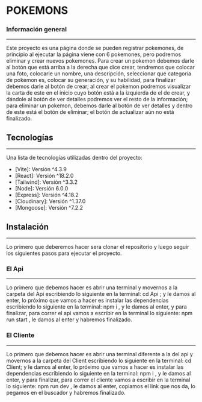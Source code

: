 # POKEMONS

### Información general
***
Este proyecto es una página donde se pueden registrar pokemones, de principio al ejecutar la página viene con 6 pokemones, pero podremos eliminar y crear nuevos pokemones. Para crear un pokemon debemos darle al botón que está arriba a la derecha que dice crear, tendremos que colocar una foto, colocarle un nombre, una descripción, seleccionar que categoría de pokemon es, colocar su generación, y su habilidad, para finalizar debemos darle al botón de crear; al crear el pokemon podremos visualizar la carta de este en el inicio cuyo botón está a la izquierda de el de crear, y dándole al botón de ver detalles podremos ver el resto de la información; para eliminar un pokemon, debemos darle al botón de ver detalles y dentro de este está el botón de eliminar; el botón de actualizar aún no está finalizado. 

## Tecnologías
***
Una lista de tecnologías utilizadas dentro del proyecto:
* [Vite]: Versión ^4.3.9
* [React]: Versión ^18.2.0
* [Tailwind]: Versión ^3.3.2
* [Node]: Versión 6.0.0
* [Express]: Versión ^4.18.2   
* [Cloudinary]: Versión ^1.37.0 
* [Mongoose]: Versión ^7.2.2
## Instalación
***
Lo primero que deberemos hacer sera clonar el repositorio y luego seguir los siguientes pasos para ejecutar el proyecto.

### El Api
***
Lo primero que debemos hacer es abrir una terminal y movernos a la carpeta del Api escribiendo lo siguiente en la terminal: cd Api ; y le damos al enter, lo próximo que vamos a hacer es instalar las dependencias escribiendo lo siguiente en la terminal: npm i , y le damos al enter, y para finalizar, para correr el api vamos a escribir en la terminal lo siguiente: npm run start , le damos al enter y habremos finalizado.  

### El Cliente
***
Lo primero que debemos hacer es abrir una terminal diferente a la del api y movernos a la carpeta del Client escribiendo lo siguiente en la terminal: cd Client; y le damos al enter, lo próximo que vamos a hacer es instalar las dependencias escribiendo lo siguiente en la terminal: npm i , y le damos al enter, y para finalizar, para correr el cliente vamos a escribir en la terminal lo siguiente: npm run dev , le damos al enter, copiamos el link que nos da, lo pegamos en el buscador y habremos finalizado. 

```